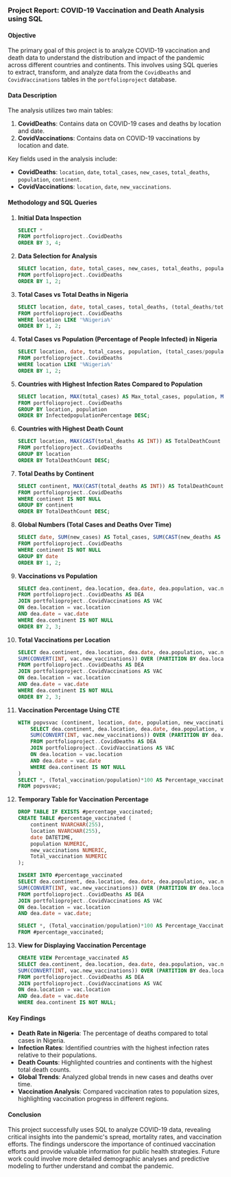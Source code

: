 ### Project Report: COVID-19 Vaccination and Death Analysis using SQL

#### Objective
The primary goal of this project is to analyze COVID-19 vaccination and death data to understand the distribution and impact of the pandemic across different countries and continents. This involves using SQL queries to extract, transform, and analyze data from the `CovidDeaths` and `CovidVaccinations` tables in the `portfolioproject` database.

#### Data Description
The analysis utilizes two main tables:
1. **CovidDeaths**: Contains data on COVID-19 cases and deaths by location and date.
2. **CovidVaccinations**: Contains data on COVID-19 vaccinations by location and date.

Key fields used in the analysis include:
- **CovidDeaths**: `location`, `date`, `total_cases`, `new_cases`, `total_deaths`, `population`, `continent`.
- **CovidVaccinations**: `location`, `date`, `new_vaccinations`.

#### Methodology and SQL Queries

1. **Initial Data Inspection**
   ```sql
   SELECT *
   FROM portfolioproject..CovidDeaths
   ORDER BY 3, 4;
   ```

2. **Data Selection for Analysis**
   ```sql
   SELECT location, date, total_cases, new_cases, total_deaths, population
   FROM portfolioproject..CovidDeaths
   ORDER BY 1, 2;
   ```

3. **Total Cases vs Total Deaths in Nigeria**
   ```sql
   SELECT location, date, total_cases, total_deaths, (total_deaths/total_cases)*100 AS DeathPercentage
   FROM portfolioproject..CovidDeaths
   WHERE location LIKE '%Nigeria%'
   ORDER BY 1, 2;
   ```

4. **Total Cases vs Population (Percentage of People Infected) in Nigeria**
   ```sql
   SELECT location, date, total_cases, population, (total_cases/population)*100 AS CasesPercentage
   FROM portfolioproject..CovidDeaths
   WHERE location LIKE '%Nigeria%'
   ORDER BY 1, 2;
   ```

5. **Countries with Highest Infection Rates Compared to Population**
   ```sql
   SELECT location, MAX(total_cases) AS Max_total_cases, population, MAX(total_cases/population)*100 AS InfectedpopulationPercentage
   FROM portfolioproject..CovidDeaths
   GROUP BY location, population
   ORDER BY InfectedpopulationPercentage DESC;
   ```

6. **Countries with Highest Death Count**
   ```sql
   SELECT location, MAX(CAST(total_deaths AS INT)) AS TotalDeathCount
   FROM portfolioproject..CovidDeaths
   GROUP BY location
   ORDER BY TotalDeathCount DESC;
   ```

7. **Total Deaths by Continent**
   ```sql
   SELECT continent, MAX(CAST(total_deaths AS INT)) AS TotalDeathCount
   FROM portfolioproject..CovidDeaths
   WHERE continent IS NOT NULL
   GROUP BY continent
   ORDER BY TotalDeathCount DESC;
   ```

8. **Global Numbers (Total Cases and Deaths Over Time)**
   ```sql
   SELECT date, SUM(new_cases) AS Total_cases, SUM(CAST(new_deaths AS INT)) AS Total_deaths, SUM(CAST(new_deaths AS INT))/SUM(new_cases)*100 AS Deathpercentage
   FROM portfolioproject..CovidDeaths
   WHERE continent IS NOT NULL
   GROUP BY date
   ORDER BY 1, 2;
   ```

9. **Vaccinations vs Population**
   ```sql
   SELECT dea.continent, dea.location, dea.date, dea.population, vac.new_vaccinations
   FROM portfolioproject..CovidDeaths AS DEA
   JOIN portfolioproject..CovidVaccinations AS VAC
   ON dea.location = vac.location
   AND dea.date = vac.date
   WHERE dea.continent IS NOT NULL
   ORDER BY 2, 3;
   ```

10. **Total Vaccinations per Location**
    ```sql
    SELECT dea.continent, dea.location, dea.date, dea.population, vac.new_vaccinations,
    SUM(CONVERT(INT, vac.new_vaccinations)) OVER (PARTITION BY dea.location ORDER BY dea.location, dea.date) AS Total_vaccination
    FROM portfolioproject..CovidDeaths AS DEA
    JOIN portfolioproject..CovidVaccinations AS VAC
    ON dea.location = vac.location
    AND dea.date = vac.date
    WHERE dea.continent IS NOT NULL
    ORDER BY 2, 3;
    ```

11. **Vaccination Percentage Using CTE**
    ```sql
    WITH popvsvac (continent, location, date, population, new_vaccinations, Total_vaccination) AS (
        SELECT dea.continent, dea.location, dea.date, dea.population, vac.new_vaccinations,
        SUM(CONVERT(INT, vac.new_vaccinations)) OVER (PARTITION BY dea.location ORDER BY dea.location, dea.date) AS Total_vaccination
        FROM portfolioproject..CovidDeaths AS DEA
        JOIN portfolioproject..CovidVaccinations AS VAC
        ON dea.location = vac.location
        AND dea.date = vac.date
        WHERE dea.continent IS NOT NULL
    )
    SELECT *, (Total_vaccination/population)*100 AS Percentage_vaccinated
    FROM popvsvac;
    ```

12. **Temporary Table for Vaccination Percentage**
    ```sql
    DROP TABLE IF EXISTS #percentage_vaccinated;
    CREATE TABLE #percentage_vaccinated (
        continent NVARCHAR(255),
        location NVARCHAR(255),
        date DATETIME,
        population NUMERIC,
        new_vaccinations NUMERIC,
        Total_vaccination NUMERIC
    );

    INSERT INTO #percentage_vaccinated
    SELECT dea.continent, dea.location, dea.date, dea.population, vac.new_vaccinations,
    SUM(CONVERT(INT, vac.new_vaccinations)) OVER (PARTITION BY dea.location ORDER BY dea.location, dea.date) AS Total_vaccination
    FROM portfolioproject..CovidDeaths AS DEA
    JOIN portfolioproject..CovidVaccinations AS VAC
    ON dea.location = vac.location
    AND dea.date = vac.date;

    SELECT *, (Total_vaccination/population)*100 AS Percentage_Vaccinated
    FROM #percentage_vaccinated;
    ```

13. **View for Displaying Vaccination Percentage**
    ```sql
    CREATE VIEW Percentage_vaccinated AS
    SELECT dea.continent, dea.location, dea.date, dea.population, vac.new_vaccinations,
    SUM(CONVERT(INT, vac.new_vaccinations)) OVER (PARTITION BY dea.location ORDER BY dea.location, dea.date) AS Total_vaccination
    FROM portfolioproject..CovidDeaths AS DEA
    JOIN portfolioproject..CovidVaccinations AS VAC
    ON dea.location = vac.location
    AND dea.date = vac.date
    WHERE dea.continent IS NOT NULL;
    ```

#### Key Findings
- **Death Rate in Nigeria**: The percentage of deaths compared to total cases in Nigeria.
- **Infection Rates**: Identified countries with the highest infection rates relative to their populations.
- **Death Counts**: Highlighted countries and continents with the highest total death counts.
- **Global Trends**: Analyzed global trends in new cases and deaths over time.
- **Vaccination Analysis**: Compared vaccination rates to population sizes, highlighting vaccination progress in different regions.

#### Conclusion
This project successfully uses SQL to analyze COVID-19 data, revealing critical insights into the pandemic's spread, mortality rates, and vaccination efforts. The findings underscore the importance of continued vaccination efforts and provide valuable information for public health strategies. Future work could involve more detailed demographic analyses and predictive modeling to further understand and combat the pandemic.

